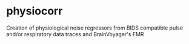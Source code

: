 # physiocorr
Creation of physiological noise regressors from BIDS compatible pulse and/or respiratory data traces and BrainVoyager's FMR
